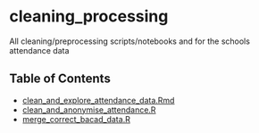 # cleaning_processing

All cleaning/preprocessing scripts/notebooks and for the schools attendance data

## Table of Contents
      
* [clean_and_explore_attendance_data.Rmd](https://github.com/yhcr-samrelins/class_act_analysis/tree/main/data_prep/attendance_data/cleaning_processing/clean_and_explore_attendance_data.Rmd)
* [clean_and_anonymise_attendance.R](https://github.com/yhcr-samrelins/class_act_analysis/tree/main/data_prep/attendance_data/cleaning_processing/clean_and_anonymise_attendance.R)
* [merge_correct_bacad_data.R](https://github.com/yhcr-samrelins/class_act_analysis/tree/main/data_prep/attendance_data/cleaning_processing/merge_correct_bacad_data.R)
##